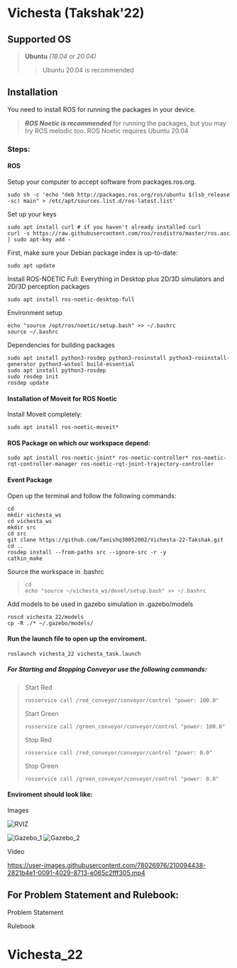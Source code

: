 # Vichesta (Takshak'22)

## Supported OS
> **Ubuntu** _(18.04 or 20.04)_
>> Ubuntu 20.04 is recommended

## Installation
You need to install ROS for running the packages in your device.

> **_ROS Noetic is recommended_** for running the packages, but you may try ROS melodic too.
> ROS Noetic requires Ubuntu 20.04

### Steps:

#### ROS
Setup your computer to accept software from packages.ros.org.
```
sudo sh -c 'echo "deb http://packages.ros.org/ros/ubuntu $(lsb_release -sc) main" > /etc/apt/sources.list.d/ros-latest.list'
```
Set up your keys

```
sudo apt install curl # if you haven't already installed curl
curl -s https://raw.githubusercontent.com/ros/rosdistro/master/ros.asc | sudo apt-key add -
```

First, make sure your Debian package index is up-to-date:

```
sudo apt update
```

Install ROS-NOETIC Full: Everything in Desktop plus 2D/3D simulators and 2D/3D perception packages

```
sudo apt install ros-noetic-desktop-full
```
Environment setup
```
echo "source /opt/ros/noetic/setup.bash" >> ~/.bashrc
source ~/.bashrc
```

Dependencies for building packages
```
sudo apt install python3-rosdep python3-rosinstall python3-rosinstall-generator python3-wstool build-essential
sudo apt install python3-rosdep
sudo rosdep init
rosdep update
```
#### Installation of Moveit for ROS Noetic
Install Moveit completely:
```
sudo apt install ros-noetic-moveit*
```

#### ROS Package on which our workspace depend:
```
sudo apt install ros-noetic-joint* ros-noetic-controller* ros-noetic-rqt-controller-manager ros-noetic-rqt-joint-trajectory-controller
```

#### Event Package
Open up the terminal and follow the following commands:
```
cd
mkdir vichesta_ws
cd vichesta_ws
mkdir src
cd src
git clone https://github.com/Tanishq30052002/Vichesta-22-Takshak.git
cd ..
rosdep install --from-paths src --ignore-src -r -y
catkin_make
```

Source the workspace in .bashrc
> ```
> cd
> echo "source ~/vichesta_ws/devel/setup.bash" >> ~/.bashrc
>  ```

Add models to be used in gazebo simulation in .gazebo/models
```
roscd vichesta_22/models
cp -R ./* ~/.gazebo/models/
```

#### Run the launch file to open up the enviroment.
```
roslaunch vichesta_22 vichesta_task.launch
```

##### For Starting and Stopping Conveyor use the following commands:
> Start Red
> ```
> rosservice call /red_conveyor/conveyor/control "power: 100.0"
> ```
> Start Green
> ```
> rosservice call /green_conveyor/conveyor/control "power: 100.0"
> ```
> Stop Red
> ```
> rosservice call /red_conveyor/conveyor/control "power: 0.0"
> ```
> Stop Green
> ```
> rosservice call /green_conveyor/conveyor/control "power: 0.0"
> ```

#### Enviroment should look like:

Images

![RVIZ](https://user-images.githubusercontent.com/78026976/210094444-f32d052b-1b28-4058-9124-79632eb4d9f0.png)

![Gazebo_1](https://user-images.githubusercontent.com/78026976/210094408-a18bd3e2-db3e-4b1a-b3f0-7fdcf4184278.png)
![Gazebo_2](https://user-images.githubusercontent.com/78026976/210094427-4538d2d7-7feb-4e29-8da8-145bac5301b2.png)

Video

https://user-images.githubusercontent.com/78026976/210094438-2821b4e1-0091-4029-8713-e065c2fff305.mp4

## For Problem Statement and Rulebook:
Problem Statement

Rulebook
# Vichesta_22
